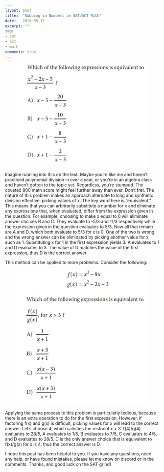 ```yaml
---
layout: post
title:  "Subbing in Numbers on SAT/ACT Math"
date:   2018-05-11
excerpt: ""
tag:
- sat
- act
- math
comments: true
---
```


<figure>
<a href="https://github.com/36ACT/MyPicture/blob/master/sub.jpg?raw=true"><img src="https://github.com/36ACT/MyPicture/blob/master/sub.jpg?raw=true"></a>
</figure>

Imagine running into this on the test. Maybe you’re like me and haven’t practiced polynomial division in over a year, or you’re in an algebra class and haven’t gotten to the topic yet. Regardless, you’re stumped. The coveted 800 math score might feel further away than ever. Don’t fret. The nature of this problem makes an approach alternate to long and synthetic division effective: picking values of x. The key word here is “equivalent.” This means that you can arbitrarily substitute a number for x and eliminate any expressions that, when evaluated, differ from the expression given in the question. For example, choosing to make x equal to 0 will eliminate answer choices B and C. They evaluate to -5/3 and 11/3 respectively while the expression given in the question evaluates to 5/3. Now all that remain are A and D, which both evaluate to 5/3 for x is 0. One of the two is wrong, and the wrong answer can be eliminated by picking another value for x, such as 1. Substituting x for 1 in the first expression yields 3. A evaluates to 1 and D evaluates to 3. The value of D matches the value of the first expression, thus D is the correct answer. 

This method can be applied to more problems. Consider the following:

<figure>
    <a href="https://github.com/36ACT/MyPicture/blob/master/sub2.jpg?raw=true"><img src="https://github.com/36ACT/MyPicture/blob/master/sub2.jpg?raw=true"></a>
</figure>

Applying the same process to this problem is particularly tedious, because there is an extra operation to do for the first expression. However, if factoring f(x) and g(x) is difficult, picking values for x will lead to the correct answer. Let’s choose 4, which satisfies the restraint x > 3. f(4)/g(4) evaluates to 28/5, A evaluates to 1/5, B evaluates to 7/5, C evaluates to 4/5, and D evaluates to 28/5. D is the only answer choice that is equivalent to f(x)/g(x) for x is 4, thus the correct answer is D.

I hope this post has been helpful to you. If you have any questions, need any help, or have found mistakes, please let me know on discord or in the comments. Thanks, and good luck on the SAT grind!
